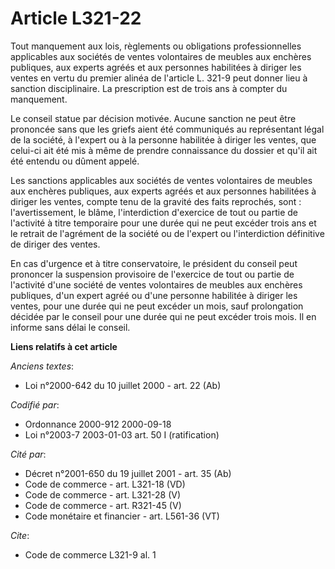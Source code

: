 # Article L321-22

Tout manquement aux lois, règlements ou obligations professionnelles applicables aux sociétés de ventes volontaires de
meubles aux enchères publiques, aux experts agréés et aux personnes habilitées à diriger les ventes en vertu du premier
alinéa de l'article L. 321-9 peut donner lieu à sanction disciplinaire. La prescription est de trois ans à compter du
manquement.

Le conseil statue par décision motivée. Aucune sanction ne peut être prononcée sans que les griefs aient été communiqués au
représentant légal de la société, à l'expert ou à la personne habilitée à diriger les ventes, que celui-ci ait été mis à même
de prendre connaissance du dossier et qu'il ait été entendu ou dûment appelé.

Les sanctions applicables aux sociétés de ventes volontaires de meubles aux enchères publiques, aux experts agréés et aux
personnes habilitées à diriger les ventes, compte tenu de la gravité des faits reprochés, sont : l'avertissement, le blâme,
l'interdiction d'exercice de tout ou partie de l'activité à titre temporaire pour une durée qui ne peut excéder trois ans et
le retrait de l'agrément de la société ou de l'expert ou l'interdiction définitive de diriger des ventes.

En cas d'urgence et à titre conservatoire, le président du conseil peut prononcer la suspension provisoire de l'exercice de
tout ou partie de l'activité d'une société de ventes volontaires de meubles aux enchères publiques, d'un expert agréé ou
d'une personne habilitée à diriger les ventes, pour une durée qui ne peut excéder un mois, sauf prolongation décidée par le
conseil pour une durée qui ne peut excéder trois mois. Il en informe sans délai le conseil.

**Liens relatifs à cet article**

_Anciens textes_:

  - Loi n°2000-642 du 10 juillet 2000 - art. 22 (Ab)

_Codifié par_:

  - Ordonnance 2000-912 2000-09-18
  - Loi n°2003-7 2003-01-03 art. 50 I (ratification)

_Cité par_:

  - Décret n°2001-650 du 19 juillet 2001 - art. 35 (Ab)
  - Code de commerce - art. L321-18 (VD)
  - Code de commerce - art. L321-28 (V)
  - Code de commerce - art. R321-45 (V)
  - Code monétaire et financier - art. L561-36 (VT)

_Cite_:

  - Code de commerce L321-9 al. 1

